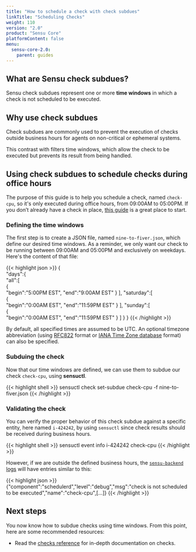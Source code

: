 ```yaml
---
title: "How to schedule a check with check subdues"
linkTitle: "Scheduling Checks"
weight: 110
version: "2.0"
product: "Sensu Core"
platformContent: false
menu: 
  sensu-core-2.0:
    parent: guides
---
```


## What are Sensu check subdues?

Sensu check subdues represent one or more **time windows** in which a check is
not scheduled to be executed.

## Why use check subdues

Check subdues are commonly used to prevent the execution of checks outside
business hours for agents on non-critical or ephemeral systems.

This contrast with filters time windows, which allow the check to be executed
but prevents its result from being handled.

## Using check subdues to schedule checks during office hours

The purpose of this guide is to help you schedule a check, named `check-cpu`, so
it's only executed during office hours, from 09:00AM to 05:00PM. If you
don’t already have a check in place, [this guide][1] is a great place to start.

### Defining the time windows

The first step is to create a JSON file, named `nine-to-fiver.json`, which
define our desired time windows. As a reminder, we only want our check to be
running between 09:00AM and 05:00PM and exclusively on weekdays. Here's the
content of that file:

{{< highlight json >}}
{  
   "days":{  
      "all":[  
         {  
            "begin":"5:00PM EST",
            "end":"9:00AM EST"
         }
      ],
      "saturday":[  
         {  
            "begin":"0:00AM EST",
            "end":"11:59PM EST"
         }
      ],
      "sunday":[  
         {  
            "begin":"0:00AM EST",
            "end":"11:59PM EST"
         }
      ]
   }
}
{{< /highlight >}}

By default, all specified times are assumed to be UTC. An optional timezone
abbreviation (using [RFC822][4] format or [IANA Time Zone database][5] format)
can also be specified.

### Subduing the check

Now that our time windows are defined, we can use them to subdue our check
`check-cpu`, using **sensuctl**.

{{< highlight shell >}}
sensuctl check set-subdue check-cpu -f nine-to-fiver.json
{{< /highlight >}}

### Validating the check

You can verify the proper behavior of this check subdue against a specific
entity, here named `i-424242`, by using `sensuctl` since check results should be
received during business hours.

{{< highlight shell >}}
sensuctl event info i-424242 check-cpu
{{< /highlight >}}

However, if we are outside the defined business hours, the [`sensu-backend`
logs][2] will have entries similar to this:

{{< highlight json >}}
{"component":"schedulerd","level":"debug","msg":"check is not scheduled to be executed","name":"check-cpu",[...]}
{{< /highlight >}}

## Next steps

You now know how to subdue checks using time windows. From this point, here
are some recommended resources:

* Read the [checks reference][3] for in-depth
  documentation on checks. 

[1]: ../monitor-server-resources/
[2]: ../../getting-started/installation-and-configuration/#validating-the-services
[3]: ../../reference/handlers
[4]: https://www.w3.org/Protocols/rfc822/#z28
[5]: https://www.iana.org/time-zones